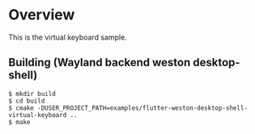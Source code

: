 # Overview

This is the virtual keyboard sample.

## Building (Wayland backend weston desktop-shell)

```
$ mkdir build
$ cd build
$ cmake -DUSER_PROJECT_PATH=examples/flutter-weston-desktop-shell-virtual-keyboard ..
$ make
```
